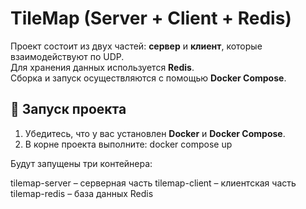 # TileMap (Server + Client + Redis)

Проект состоит из двух частей: **сервер** и **клиент**, которые взаимодействуют по UDP.  
Для хранения данных используется **Redis**.  
Сборка и запуск осуществляются с помощью **Docker Compose**.

## 🚀 Запуск проекта

1. Убедитесь, что у вас установлен **Docker** и **Docker Compose**.
2. В корне проекта выполните: docker compose up 


Будут запущены три контейнера:

tilemap-server – серверная часть
tilemap-client – клиентская часть
tilemap-redis – база данных Redis
